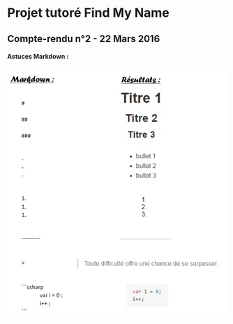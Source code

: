 # Projet tutoré Find My Name
## Compte-rendu n°2 - 22 Mars 2016

#### Astuces Markdown :
![Image of teamWorking](https://github.com/duboisflorian/Projet-FindMyName/blob/master/images/CR-2_markdown.jpg)
